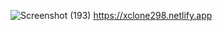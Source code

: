 
![Screenshot (193)](https://github.com/Lalith-298/X-Clone/assets/96509012/4ce2293e-beee-41d8-8cd8-1e3664b1fdd3)
https://xclone298.netlify.app
